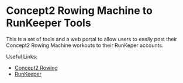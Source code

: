 Concept2 Rowing Machine to RunKeeper Tools
==========================================

This is a set of tools and a web portal to allow users to easily post their
Concept2 Rowing Machine workouts to their RunKeper accounts.

Useful Links:
* [Concept2 Rowing](http://www.concept2.com/)
* [RunKeeper](http://runkeeper.com/)
